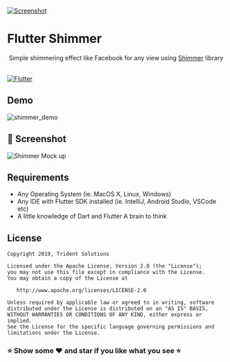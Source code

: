 [![Screenshot](https://tridentnets.com/banner.png)](https://tridentnets.com/)
# Flutter Shimmer
 Simple shimmering effect like Facebook for any view using [Shimmer](https://pub.dev/packages/shimmer) library
 
 
 [![Flutter](https://img.shields.io/badge/Platform-Flutter-blue.svg)](https://flutter.dev/)
 
## Demo

![shimmer_demo](https://user-images.githubusercontent.com/10756609/66129234-20288300-e60d-11e9-8b56-b833e1e6bd7f.gif)

## 📸 Screenshot

![Shimmer Mock up](https://user-images.githubusercontent.com/10756609/66143211-64734d80-e624-11e9-99fa-7db31702dba6.jpg)

## Requirements

* Any Operating System (ie. MacOS X, Linux, Windows)
* Any IDE with Flutter SDK installed (ie. IntelliJ, Android Studio, VSCode etc)
* A little knowledge of Dart and Flutter A brain to think

## License

    Copyright 2019, Trident Solutions

    Licensed under the Apache License, Version 2.0 (the "License");
    you may not use this file except in compliance with the License.
    You may obtain a copy of the License at

       http://www.apache.org/licenses/LICENSE-2.0

    Unless required by applicable law or agreed to in writing, software
    distributed under the License is distributed on an "AS IS" BASIS,
    WITHOUT WARRANTIES OR CONDITIONS OF ANY KIND, either express or implied.
    See the License for the specific language governing permissions and
    limitations under the License.

### ⭐ Show some ❤️ and star if you like what you see ⭐
